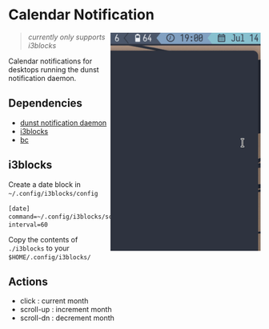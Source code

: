 # Calendar Notification

<img src="https://raw.githubusercontent.com/chebro/calendar-notification/master/assets/demo.gif" alt="demo" align="right" width="300px">

> _currently only supports i3blocks_

Calendar notifications for desktops running the dunst notification daemon.

## Dependencies

- [dunst notification daemon](https://github.com/dunst-project/dunst)
- [i3blocks](https://github.com/vivien/i3blocks)
- [bc](https://www.gnu.org/software/bc/manual/html_mono/bc.html)

## i3blocks

Create a date block in `~/.config/i3blocks/config`

```
[date]
command=~/.config/i3blocks/scripts/date.sh
interval=60
```

Copy the contents of `./i3blocks` to your `$HOME/.config/i3blocks/`

## Actions

- click     : current month
- scroll-up : increment month
- scroll-dn : decrement month
